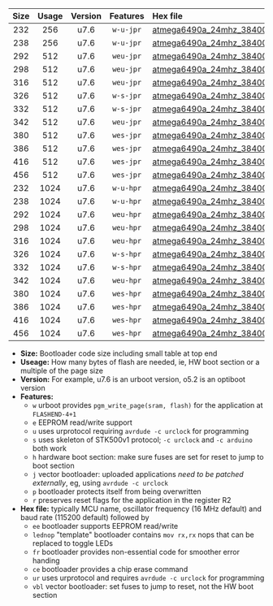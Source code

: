 |Size|Usage|Version|Features|Hex file|
|:-:|:-:|:-:|:-:|:--|
|232|256|u7.6|`w-u-jpr`|[atmega6490a_24mhz_38400bps_ur_vbl.hex](https://raw.githubusercontent.com/stefanrueger/urboot/main/atmega6490a_24mhz_38400bps_ur_vbl.hex)|
|238|256|u7.6|`w-u-jpr`|[atmega6490a_24mhz_38400bps_lednop_ur_vbl.hex](https://raw.githubusercontent.com/stefanrueger/urboot/main/atmega6490a_24mhz_38400bps_lednop_ur_vbl.hex)|
|292|512|u7.6|`weu-jpr`|[atmega6490a_24mhz_38400bps_ee_ur_vbl.hex](https://raw.githubusercontent.com/stefanrueger/urboot/main/atmega6490a_24mhz_38400bps_ee_ur_vbl.hex)|
|298|512|u7.6|`weu-jpr`|[atmega6490a_24mhz_38400bps_ee_lednop_ur_vbl.hex](https://raw.githubusercontent.com/stefanrueger/urboot/main/atmega6490a_24mhz_38400bps_ee_lednop_ur_vbl.hex)|
|316|512|u7.6|`weu-jpr`|[atmega6490a_24mhz_38400bps_ee_lednop_fr_ur_vbl.hex](https://raw.githubusercontent.com/stefanrueger/urboot/main/atmega6490a_24mhz_38400bps_ee_lednop_fr_ur_vbl.hex)|
|326|512|u7.6|`w-s-jpr`|[atmega6490a_24mhz_38400bps_vbl.hex](https://raw.githubusercontent.com/stefanrueger/urboot/main/atmega6490a_24mhz_38400bps_vbl.hex)|
|332|512|u7.6|`w-s-jpr`|[atmega6490a_24mhz_38400bps_lednop_vbl.hex](https://raw.githubusercontent.com/stefanrueger/urboot/main/atmega6490a_24mhz_38400bps_lednop_vbl.hex)|
|342|512|u7.6|`weu-jpr`|[atmega6490a_24mhz_38400bps_ee_lednop_fr_ce_ur_vbl.hex](https://raw.githubusercontent.com/stefanrueger/urboot/main/atmega6490a_24mhz_38400bps_ee_lednop_fr_ce_ur_vbl.hex)|
|380|512|u7.6|`wes-jpr`|[atmega6490a_24mhz_38400bps_ee_vbl.hex](https://raw.githubusercontent.com/stefanrueger/urboot/main/atmega6490a_24mhz_38400bps_ee_vbl.hex)|
|386|512|u7.6|`wes-jpr`|[atmega6490a_24mhz_38400bps_ee_lednop_vbl.hex](https://raw.githubusercontent.com/stefanrueger/urboot/main/atmega6490a_24mhz_38400bps_ee_lednop_vbl.hex)|
|416|512|u7.6|`wes-jpr`|[atmega6490a_24mhz_38400bps_ee_lednop_fr_vbl.hex](https://raw.githubusercontent.com/stefanrueger/urboot/main/atmega6490a_24mhz_38400bps_ee_lednop_fr_vbl.hex)|
|456|512|u7.6|`wes-jpr`|[atmega6490a_24mhz_38400bps_ee_lednop_fr_ce_vbl.hex](https://raw.githubusercontent.com/stefanrueger/urboot/main/atmega6490a_24mhz_38400bps_ee_lednop_fr_ce_vbl.hex)|
|232|1024|u7.6|`w-u-hpr`|[atmega6490a_24mhz_38400bps_ur.hex](https://raw.githubusercontent.com/stefanrueger/urboot/main/atmega6490a_24mhz_38400bps_ur.hex)|
|238|1024|u7.6|`w-u-hpr`|[atmega6490a_24mhz_38400bps_lednop_ur.hex](https://raw.githubusercontent.com/stefanrueger/urboot/main/atmega6490a_24mhz_38400bps_lednop_ur.hex)|
|292|1024|u7.6|`weu-hpr`|[atmega6490a_24mhz_38400bps_ee_ur.hex](https://raw.githubusercontent.com/stefanrueger/urboot/main/atmega6490a_24mhz_38400bps_ee_ur.hex)|
|298|1024|u7.6|`weu-hpr`|[atmega6490a_24mhz_38400bps_ee_lednop_ur.hex](https://raw.githubusercontent.com/stefanrueger/urboot/main/atmega6490a_24mhz_38400bps_ee_lednop_ur.hex)|
|316|1024|u7.6|`weu-hpr`|[atmega6490a_24mhz_38400bps_ee_lednop_fr_ur.hex](https://raw.githubusercontent.com/stefanrueger/urboot/main/atmega6490a_24mhz_38400bps_ee_lednop_fr_ur.hex)|
|326|1024|u7.6|`w-s-hpr`|[atmega6490a_24mhz_38400bps.hex](https://raw.githubusercontent.com/stefanrueger/urboot/main/atmega6490a_24mhz_38400bps.hex)|
|332|1024|u7.6|`w-s-hpr`|[atmega6490a_24mhz_38400bps_lednop.hex](https://raw.githubusercontent.com/stefanrueger/urboot/main/atmega6490a_24mhz_38400bps_lednop.hex)|
|342|1024|u7.6|`weu-hpr`|[atmega6490a_24mhz_38400bps_ee_lednop_fr_ce_ur.hex](https://raw.githubusercontent.com/stefanrueger/urboot/main/atmega6490a_24mhz_38400bps_ee_lednop_fr_ce_ur.hex)|
|380|1024|u7.6|`wes-hpr`|[atmega6490a_24mhz_38400bps_ee.hex](https://raw.githubusercontent.com/stefanrueger/urboot/main/atmega6490a_24mhz_38400bps_ee.hex)|
|386|1024|u7.6|`wes-hpr`|[atmega6490a_24mhz_38400bps_ee_lednop.hex](https://raw.githubusercontent.com/stefanrueger/urboot/main/atmega6490a_24mhz_38400bps_ee_lednop.hex)|
|416|1024|u7.6|`wes-hpr`|[atmega6490a_24mhz_38400bps_ee_lednop_fr.hex](https://raw.githubusercontent.com/stefanrueger/urboot/main/atmega6490a_24mhz_38400bps_ee_lednop_fr.hex)|
|456|1024|u7.6|`wes-hpr`|[atmega6490a_24mhz_38400bps_ee_lednop_fr_ce.hex](https://raw.githubusercontent.com/stefanrueger/urboot/main/atmega6490a_24mhz_38400bps_ee_lednop_fr_ce.hex)|

- **Size:** Bootloader code size including small table at top end
- **Useage:** How many bytes of flash are needed, ie, HW boot section or a multiple of the page size
- **Version:** For example, u7.6 is an urboot version, o5.2 is an optiboot version
- **Features:**
  + `w` urboot provides `pgm_write_page(sram, flash)` for the application at `FLASHEND-4+1`
  + `e` EEPROM read/write support
  + `u` uses urprotocol requiring `avrdude -c urclock` for programming
  + `s` uses skeleton of STK500v1 protocol; `-c urclock` and `-c arduino` both work
  + `h` hardware boot section: make sure fuses are set for reset to jump to boot section
  + `j` vector bootloader: uploaded applications *need to be patched externally*, eg, using `avrdude -c urclock`
  + `p` bootloader protects itself from being overwritten
  + `r` preserves reset flags for the application in the register R2
- **Hex file:** typically MCU name, oscillator frequency (16 MHz default) and baud rate (115200 default) followed by
  + `ee` bootloader supports EEPROM read/write
  + `lednop` "template" bootloader contains `mov rx,rx` nops that can be replaced to toggle LEDs
  + `fr` bootloader provides non-essential code for smoother error handing
  + `ce` bootloader provides a chip erase command
  + `ur` uses urprotocol and requires `avrdude -c urclock` for programming
  + `vbl` vector bootloader: set fuses to jump to reset, not the HW boot section
